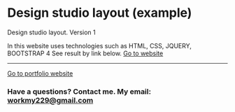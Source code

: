 # Design studio layout (example)

Design studio layout. Version 1

In this website uses technologies such as HTML, CSS, JQUERY, BOOTSTRAP 4
See result by link below.
[Go to website](https://codworker.github.io/design-studio-v1-layout/)

------------------------------------------------------------------
[Go to portfolio website](https://codworker.github.io/)
### Have a questions? Contact me. My email: workmy229@gmail.com
